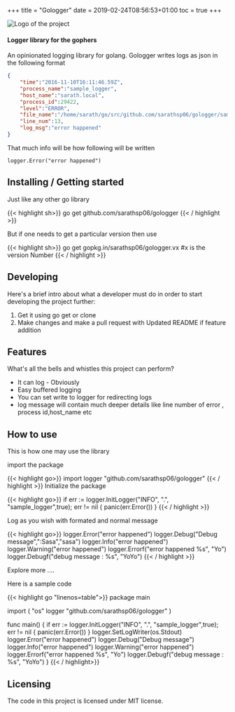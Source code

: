 +++
title = "Gologger"
date = 2019-02-24T08:56:53+01:00
toc = true
+++




![Logo of the project](http://www.davesgames.net/papercraft/png/gallery-logs-01.png)


#### Logger library for the gophers

An opinionated logging library for golang. Gologger writes logs as json in the following format

```json
{
    "time":"2016-11-10T16:11:46.59Z",
    "process_name":"sample_logger",
    "host_name":"sarath.local",
    "process_id":29422,
    "level":"ERROR",
    "file_name":"/home/sarath/go/src/github.com/sarathsp06/gologger/sample/main.go",
    "line_num":13,
    "log_msg":"error happened"
}
```  

That much info will be how following will be written
```golang
logger.Error("error happened")
```

## Installing / Getting started

Just like any other go library

{{< highlight sh>}}
go get github.com/sarathsp06/gologger
{{< / highlight >}}

But if one needs to get a particular version then use 

{{< highlight sh>}}
go get gopkg.in/sarathsp06/gologger.vx #x is the version Number
{{< / highlight >}}


## Developing

Here's a brief intro about what a developer must do in order to start developing
the project further:

1. Get it using go get or clone
2. Make changes and make a pull request with Updated README if feature addition 


## Features

What's all the bells and whistles this project can perform?
* It can log - Obviously
* Easy buffered logging 
* You can set write to logger for redirecting logs
* log message will contain much deeper details like line number of error , process id,host_name  etc


## How to use
This is how one may use the library

import the package 

{{< highlight go>}}
import logger "github.com/sarathsp06/gologger"
{{< / highlight >}} 
Initialize the  package 

{{< highlight go>}}
if err := logger.InitLogger("INFO", ".", "sample_logger",true); err != nil {
		panic(err.Error())
}
{{< / highlight >}}

Log as you wish with formated and normal message

{{< highlight go>}}
logger.Error("error happened")
logger.Debug("Debug message",":Sasa","sasa")
logger.Info("error happened")
logger.Warning("error happened")
logger.Errorf("error happened %s", "Yo")
logger.Debugf("debug message : %s", "YoYo")
{{< / highlight >}}

Explore more ....


Here is a sample code

{{< highlight go "linenos=table">}}
package main

import (
	"os"
	logger "github.com/sarathsp06/gologger"
)

func main() {
	if err := logger.InitLogger("INFO", ".", "sample_logger",true); err != nil {
		panic(err.Error())
	}
	logger.SetLogWriter(os.Stdout)
	logger.Error("error happened")
	logger.Debug("Debug message")
	logger.Info("error happened")
	logger.Warning("error happened")
	logger.Errorf("error happened %s", "Yo")
	logger.Debugf("debug message : %s", "YoYo")
}
{{< / highlight>}}

## Licensing

The code in this project is licensed under MIT license.